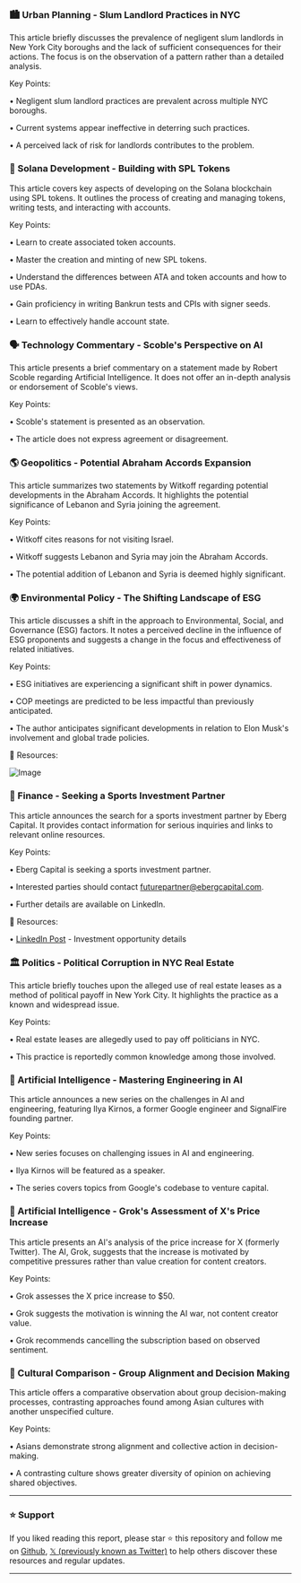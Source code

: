 ### 🏙️ Urban Planning - Slum Landlord Practices in NYC

This article briefly discusses the prevalence of negligent slum landlords in New York City boroughs and the lack of sufficient consequences for their actions.  The focus is on the observation of a pattern rather than a detailed analysis.

Key Points:

• Negligent slum landlord practices are prevalent across multiple NYC boroughs.


•  Current systems appear ineffective in deterring such practices.


•  A perceived lack of risk for landlords contributes to the problem.


### 🚀 Solana Development - Building with SPL Tokens

This article covers key aspects of developing on the Solana blockchain using SPL tokens.  It outlines the process of creating and managing tokens, writing tests, and interacting with accounts.

Key Points:

• Learn to create associated token accounts.


•  Master the creation and minting of new SPL tokens.


•  Understand the differences between ATA and token accounts and how to use PDAs.


•  Gain proficiency in writing Bankrun tests and CPIs with signer seeds.


•  Learn to effectively handle account state.


### 🗣️ Technology Commentary - Scoble's Perspective on AI

This article presents a brief commentary on a statement made by Robert Scoble regarding Artificial Intelligence.  It does not offer an in-depth analysis or endorsement of Scoble's views.


Key Points:

• Scoble's statement is presented as an observation.


•  The article does not express agreement or disagreement.


### 🌎 Geopolitics - Potential Abraham Accords Expansion

This article summarizes two statements by Witkoff regarding potential developments in the Abraham Accords.  It highlights the potential significance of Lebanon and Syria joining the agreement.

Key Points:

• Witkoff cites reasons for not visiting Israel.


•  Witkoff suggests Lebanon and Syria may join the Abraham Accords.


• The potential addition of Lebanon and Syria is deemed highly significant.


### 🌍 Environmental Policy - The Shifting Landscape of ESG

This article discusses a shift in the approach to Environmental, Social, and Governance (ESG) factors.  It notes a perceived decline in the influence of ESG proponents and suggests a change in the focus and effectiveness of related initiatives.

Key Points:

•  ESG initiatives are experiencing a significant shift in power dynamics.


•  COP meetings are predicted to be less impactful than previously anticipated.


•  The author anticipates significant developments in relation to Elon Musk's involvement and global trade policies.


🔗 Resources:

![Image](https://pbs.twimg.com/media/Gkr5NMeWcAAx9Q6?format=jpg&name=small)


### 🤝 Finance - Seeking a Sports Investment Partner

This article announces the search for a sports investment partner by Eberg Capital.  It provides contact information for serious inquiries and links to relevant online resources.

Key Points:

• Eberg Capital is seeking a sports investment partner.


•  Interested parties should contact futurepartner@ebergcapital.com.


•  Further details are available on LinkedIn.


🔗 Resources:

• [LinkedIn Post](https://linkedin.com/pulse/exploring-investment-partner-eberg-capital-roger-ehrenberg-01aze…) -  Investment opportunity details


### 🏛️ Politics - Political Corruption in NYC Real Estate

This article briefly touches upon the alleged use of real estate leases as a method of political payoff in New York City.  It highlights the practice as a known and widespread issue.

Key Points:

•  Real estate leases are allegedly used to pay off politicians in NYC.


•  This practice is reportedly common knowledge among those involved.


### 🤖 Artificial Intelligence -  Mastering Engineering in AI

This article announces a new series on the challenges in AI and engineering, featuring Ilya Kirnos, a former Google engineer and SignalFire founding partner.

Key Points:

• New series focuses on challenging issues in AI and engineering.


•  Ilya Kirnos will be featured as a speaker.


•  The series covers topics from Google's codebase to venture capital.


### 🤖 Artificial Intelligence -  Grok's Assessment of X's Price Increase

This article presents an AI's analysis of the price increase for X (formerly Twitter).  The AI, Grok, suggests that the increase is motivated by competitive pressures rather than value creation for content creators.

Key Points:

• Grok assesses the X price increase to $50.


•  Grok suggests the motivation is winning the AI war, not content creator value.


•  Grok recommends cancelling the subscription based on observed sentiment.


### 🤝 Cultural Comparison -  Group Alignment and Decision Making

This article offers a comparative observation about group decision-making processes, contrasting approaches found among Asian cultures with another unspecified culture.

Key Points:

•  Asians demonstrate strong alignment and collective action in decision-making.


•  A contrasting culture shows greater diversity of opinion on achieving shared objectives.


---

### ⭐️ Support

If you liked reading this report, please star ⭐️ this repository and follow me on [Github](https://github.com/Drix10), [𝕏 (previously known as Twitter)](https://x.com/DRIX_10_) to help others discover these resources and regular updates.

---